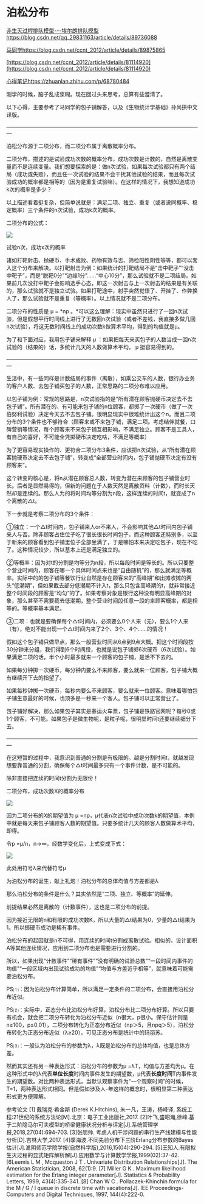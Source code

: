 # 泊松分布













[非生灭过程排队模型---埃尔朗排队模型https://blog.csdn.net/qq_29831163/article/details/89736088](https://blog.csdn.net/qq_29831163/article/details/89736088)







































[马同学https://blog.csdn.net/ccnt_2012/article/details/89875865](https://blog.csdn.net/ccnt_2012/article/details/89875865)


[https://blog.csdn.net/ccnt_2012/article/details/81114920](https://blog.csdn.net/ccnt_2012/article/details/81114920)




[心得笔记https://zhuanlan.zhihu.com/p/68780484](https://zhuanlan.zhihu.com/p/68780484)

刚学的时候，脑子乱成浆糊。现在回过头来思考，总算有些澄清了。

以下心得，主要参考了马同学的包子铺解答，以及《生物统计学基础》孙尚拱中文译版。

—————————————————————————————————————

泊松分布源于二项分布，而二项分布属于离散概率分布。

二项分布，描述的是试验成功次数的概率分布，成功次数是计数的，自然是离散变量而不是连续变量。我们想要探索的是：做n次试验，如果每次试验都只有两个结局（成功或失败），而且任一次试验的结果不会干扰其他试验的结果，而且每次试验成功的概率都是相等的（因为是重复试验嘛）。在这样的情况下，我想知道成功k次的概率是多少？

以上描述看着挺复杂，但简单说就是：满足二项、独立、重复（或者说同概率、稳定概率）三个条件的n次试验，成功k次的概率。

二项分布的公式：

![](https://pic3.zhimg.com/80/v2-026d84e18c31909122685248591ee1d2_hd.jpg)

试验n次，成功x次的概率

诸如打靶射击、抛硬币、手术成败、药物有效与否、筛检阳性阴性等等，都可以套入这个分布来解决。以打靶射击为例：如果统计的打靶结局不是“击中靶子”“没击中靶子”，而是“脱靶0分”“边缘1分”......“中心10分”，那么试验就不是二项结局。如果前几次没打中靶子会影响选手心态，即这一次射击与上一次射击的结果是有关联的，那么试验就不是独立试验。如果打靶途中，射手突然觉悟了、开挂了、作弊换人了，那么试验就不是重复（等概率）。以上情况就不是二项分布。

二项分布的性质是 μ = *np 。*可以这么理解：现实中虽然只进行了一回n次试验，但是假想平行时间线上进行了无数回n次试验（或者不差钱，我直接多做几回n次试验），将这无数时间线上的成功次数k做算术平均，得到的均值就是μ。

为了和下面对应，我用包子铺来解释 μ ：如果把每天来买包子的人数当成一回n次试验的（结果的）话，多统计几天的人数做算术平均， μ 挺容易得到的。

—————————————————————————————————————

生活中，有一些同样是计数结局的事件（离散），如乘公交车的人数，银行办业务的客户人数、去包子铺买包子的人数，正常思路的二项分布难以应用。

以包子铺为例：常规的思路是，n次试验指的是“所有潜在顾客抛硬币决定去不去包子铺”。所有潜在的、有可能来包子铺的n位顾客，都掷了一次硬币（做了一次伯努利试验）决定今天去不去包子铺。很明显现实中很难统计出这个n。而且二项分布的3个条件也不够符合（顾客来或不来包子铺，满足二项。考虑结伴就餐，口碑营销等情况，每个顾客来不来包子铺互相影响，不满足独立。顾客不是工具人，有自己的喜好，不可能全凭掷硬币决定吃啥，不满足等概率）

为了更容易现实操作的、更符合二项分布3条件，应该把n次试验，从“所有潜在顾客抛硬币决定去不去包子铺”，转变成“全部营业时间内，包子铺抛硬币决定有没有顾客来”。

这个转变的核心是，将n从潜在顾客总人数，转变为潜在来顾客的包子铺营业时长。后者是显然易得的，但新的问题在于人数天然是离散资料（计数），而时长天然却是连续的。那么人为的将时间均等分割为n段，这样连续的时间t，就变成了n个离散的△t。

下一步就是考察二项分布的3个条件：

①独立：一个△t时间内，包子铺来人or不来人，不会影响其他△t时间内包子铺来人与否。除非顾客占住位子吃了很长很长时间包子，而这种顾客还特别多，以至于新来的顾客看到包子铺里位子全部坐满了，于是哪怕本来决定吃包子，现在不吃了。这种情况较少，所以基本上还是满足独立的。

②等概率：因为对t的分割是均等分为n段，所以每段时间是等长的。所以只要整个营业时间内，顾客在哪一个具体时间点来也是“自由随机”的，那么就满足等概率。实际中的的包子铺等餐饮行业自然是存在顾客来的“高峰期”和出摊收摊的两头“低潮期”，但如果截去部分低潮期不计入t，那么只包含高峰期的t，就非常接近整个时间段的顾客是“均匀”的了。如果考察对象是银行这种没有明显高峰期的对象，那么甚至不需要截去低潮期，整个营业时间段任意一段的来顾客概率，都是相等的。等概率基本满足。

③二项：也就是要确保每个△t时间内，必须要么0个人来（无），要么1个人来（有），绝对不能出现一个△t时间内来了2个、3个、4个......的情况！

假如这个包子铺只做早点，那么一般营业时间从6点到9点大概。把这个时间段按30分钟来分组，我们得到6个时间段，也就是说包子铺掷6次硬币（6次试验）。如果满足二项的话，半个小时最多就来一个顾客的包子铺，是活不下去的。

如果每分钟掷一次硬币，每分钟内要么不来顾客，要么就来一位顾客，包子铺大概有继续开下去的指望了。

如果每秒钟掷一次硬币，每秒内要么不来顾客，要么就来一位顾客。意味着哪怕包子铺生意最好的时候，也顶多是一秒来一个客人。包子铺可以正常营业了。

包子铺好解决，那么如果包子其实是春运火车票，包子铺是铁路官网呢？每秒0或1个顾客，不可能。如果包子是微生物呢，是粒子呢，很明显时间t还要继续细分下去。

—————————————————————————————————————

在这短暂的过程中，我意识到普通的分割是有极限的。越是分割时间t，就越发现想要靠普通的分割，确保每个△t时间最多只有一个事件计数，是不可能的。

除非直接把连续的时间t分割为无限份！

二项分布，成功次数X的概率分布

![](https://pic3.zhimg.com/80/v2-86546c9c93b0d0fa032aa31d16678cee_hd.jpg)

因为二项分布的*X*的期望值为 μ =np，μ代表n次试验中成功次数k的期望值，本例中就是每天来包子铺顾客人数的期望值。只要多统计几天的顾客人数做算术平均，即得。

令p =μ/n，n→∞，经数学变化后，上式变成下式：

![](https://pic4.zhimg.com/80/v2-8e288338ee8b2ce0177b00558d381233_hd.jpg)

此处用符号λ来代替符号μ

为泊松分布的诞生，献上礼炮！泊松分布的总体均值与方差都是λ

那么泊松分布的条件是什么？其实依然是“二项、独立、等概率”的延伸。

前提结果必然是离散的（计数事件），这也是二项分布的前提。

因为接近无限的n和有限的成功次数K，所以大量的△t结果为0，少量的△t结果为1。所以掷硬币成功是稀有事件。

泊松分布的起因就是n不可得，用连续的时间t分割成离散试验。相似的，设计面积A等其他连续情况，应用到二项分布也是需要进行分割的。

所以，如果出现“计数事件”“稀有事件”“没有明确的试验总数”“一段时间内事件的均值”“一段区域内出现试验成功的均值”“均值与方差近乎相等”，就意味着可能需要泊松分布。

PS⑴：因为泊松分布计算简单，所以满足一定条件的二项分布，会直接用泊松分布近似。

  

PS⑵：实际中，正态分布比泊松分布好算，泊松分布比二项分布好算。所以只要有机会，就会把二项分布转化为泊松分布近似（n很大，p很小。保守估计则是n≥100，p≤0.01），二项分布转化为正态分布近似（np＞5，且npq＞5），泊松分布转化为正态分布近似（λ≥20）。可见正态分布是统计中的玛丽苏。

PS⑶：一般认为泊松分布的参数为λ，λ既是泊松分布的总体均值，也是总体方差。

然而其实还有另一种表达形式：泊松分布的参数为μ =λT，均值与方差均为μ。在这种形式中的λ代表**单位长度**时间内事件发生的期望数，μ代表**长度时间T**内事件发生的期望数。对比两种表达形式，当默认观察事件为“一个观察时间”的时候，T=1，两种表达形式相同。但是假如涉及人-年这样的概念时，很明显第二种表达形式更方便理解。





参考论文
[1] 戴瑞克·希金斯 (Derek K.Hitchins), 朱一凡，王涛，杨峰译, 系统工程:21世纪的系统方法论[M].北京：电子工业出版社,2017. 
[2]叶飞,盛昭瀚,徐峰.基于二阶隐马尔可夫模型的桥梁健康状况分析与评定[J].系统管理学报,2018,27(04):694-703.
[3]张朋帅. 考虑人机干涉问题的串行生产线建模与性能分析[D].吉林大学,2017.
[4]季海波.不同先验分布下三阶Erlang分布参数的Bayes估计[J].淮阴师范学院学报(自然科学版),2016,15(04):290-294.
[5]王知人.有限拟生灭过程的显式矩阵解析解[J].应用数学与计算数学学报,1999(02):37-42.
[6Leemis L M , Mcqueston J T . Univariate Distribution Relationships[J]. The American Statistician, 2008, 62(1):9.
[7] Miller G K . Maximum likelihood estimation for the Erlang integer parameter[J]. Statistics & Probability Letters, 1999, 43(4):335-341.
[8] Chan W C . Pollaczek-Khinchin formula for the M / G / I queue in discrete time with vacations[J]. IEE Proceedings-Computers and Digital Techniques, 1997, 144(4):222-0.













